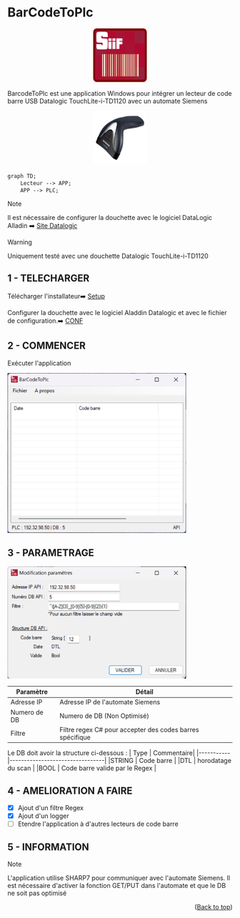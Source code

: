 <a id="readme-top"></a>

# BarCodeToPlc

<!-- LOGO -->
<div align="center">
  <a href="https://github.com/tonycab/BarCodeToPlc">
    <img src="BarcodeToPlc/logo.png" alt="Logo" width="120" height="120">
  </a>
</div>

BarcodeToPlc est une application Windows pour intégrer un lecteur de code barre USB Datalogic TouchLite-i-TD1120 avec un automate Siemens
<!-- TD1120 -->
<div align="center">
<img src="Images/TD1120.jpg" alt="TD1120" width="120" height="120"> 
  </a>
</div>

```mermaid
graph TD;
    Lecteur --> APP;
    APP --> PLC;
```

> [!NOTE]
> Il est nécessaire de configurer la douchette avec le logiciel DataLogic Alladin ➡️ [Site Datalogic](https://aladdin.datalogic.com/#/configuration/home)

> [!WARNING]
> Uniquement testé avec une douchette Datalogic TouchLite-i-TD1120


## 1 - TELECHARGER

Télécharger l'installateur➡️ [Setup](https://github.com/tonycab/BarCodeToPlc/releases/tag/v0.0.6)

Configurer la douchette avec le logiciel Aladdin Datalogic et avec le fichier de configuration.➡️ [CONF]( https://github.com/tonycab/BarCodeToPlc/tree/main/Config%20TouchLite%20TD1120)

## 2 - COMMENCER

Exécuter l'application

<!-- APP -->
<div align="left">
  <a href="https://github.com/tonycab/BarCodeToPlc">
    <img src="Images/Capture1.png" alt="Logo" width="400" >
  </a>
</div>

## 3 - PARAMETRAGE
<!-- CONF -->
<div align="left">
  <a href="https://github.com/tonycab/BarCodeToPlc">
    <img src="Images/Capture2.png" alt="Logo" width="400">
  </a>
</div>

| Paramètre | Détail|
|-----------|---------------------------------|
|Adresse IP | Adresse IP de l'automate Siemens |
|Numero de DB | Numero de DB (Non Optimisé) |
|Filtre | Filtre regex C# pour accepter des codes barres spécifique |


Le DB doit avoir la structure ci-dessous :
| Type | Commentaire|
|-----------|---------------------------------|
|STRING | Code barre |
|DTL | horodatage du scan |
|BOOL | Code barre valide par le Regex |


## 4 - AMELIORATION A FAIRE

- [x] Ajout d'un filtre Regex
- [x] Ajout d'un logger
- [ ] Etendre l'application à d'autres lecteurs de code barre

## 5 - INFORMATION
> [!NOTE]
> L'application utilise SHARP7 pour communiquer avec l'automate Siemens. Il est nécessaire d'activer la fonction GET/PUT dans l'automate et que le DB ne soit pas optimisé

<p align="right">(<a href="#readme-top">Back to top</a>)</p>
